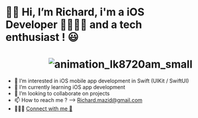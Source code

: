 # 👋🏽 Hi, I’m Richard, i'm a iOS Developer 📱🧑🏽‍💻 and a tech enthusiast ! 😃
# <div style="text-align: right;"> ![animation_lk8720am_small](https://github.com/RichardMzd/RichardMzd/assets/73337516/4223f7b7-0081-4b5f-8799-b68d3a305182)</div>

- 👀 I’m interested in iOS mobile app development in Swift (UIKit / SwiftUI)
- 🌱 I’m currently learning iOS app development
- 🤝 I’m looking to collaborate on projects            
- 📫 How to reach me ? --> Richard.mazid@gmail.com
- 🧑🏽‍💻 [Connect with me 🤝](https://www.linkedin.com/in/richard-mazid/)

<!---
RichardMzd/RichardMzd is a ✨ special ✨ repository because its `README.md` (this file) appears on your GitHub profile.
You can click the Preview link to take a look at your changes.
--->
